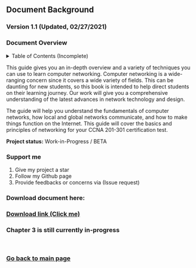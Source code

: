 ## Document Background

### Version 1.1 (Updated, 02/27/2021) <br/>

### Document Overview
<details>
  <summary>Table of Contents (Incomplete)</summary>
  <br/>
  
```
CHAPTER 1 (Network Foundation)	8
     Computer Network Perspective	8
          Network Overview	8
               Reliable Network	9
          Types of Networks	11
               3 Tier Architectural Model Overview	12
               2 Tier Architectural Model Overview	13
          Types of network topology	14
CHAPTER 2 (TCP/IP Model)	17
     TCP/IP Networking Model	17
          TCP/IP Application Layer	18
               HTTP Overview	19
                    Simple HTTP logic	20
                    Additional Information (HTTP)	20
          TCP/IP Transport Layer	21
               Transmission Control Protocol	21
                    TCP Flags	21
                    Connection-Oriented Communication	22
                    Three-Way Handshake	22
                    Flow Control	23
                    TCP Error Detection/Recovery	25
                    Same-layer and Adjacent-layer Interactions	26
                    TCP Header	26
                    4 Way Handshake	28
               User Datagram Protocol	28
TCP/IP Network Layer	30
     Characteristics of IP	30
     IPv4 Overview	31
     Limitations of IPv4	32
     IPv6 Overview	32
     Routing basic overview	34
     Network Layer Summary	36
Data link layer	36
     Transmission methods	38
     Sublayers (MAC and LLC)	38
     Encapsulation and De-encapsulation	38
Physical Layer Overview	38
     Physical Layer Summary	39
Benefits of a network model	39
Chapter Summary	39
CHAPTER 3 (Ethernet Introduction)	39
     Ethernet Introduction	41
          Types of Ethernet LANs	41
```   
## NOTE: The following contents may not be updated. Chapter 3, small leak!
</details>

This guide gives you an in-depth overview and a variety of techniques you can use to learn computer networking. Computer networking is a wide-ranging concern since it covers a wide variety of fields. This can be daunting for new students, so this book is intended to help direct students on their learning journey. Our work will give you a comprehensive understanding of the latest advances in network technology and design. 

The guide will help you understand the fundamentals of computer networks, how local and global networks communicate, and how to make things function on the Internet. This guide will cover the basics and principles of networking for your CCNA 201-301 certification test. <br/>

**Project status:** Work-in-Progress / BETA <br/>

### Support me
  
1) Give my project a star
2) Follow my Github page
3) Provide feedbacks or concerns via (Issue request)

### Download document here:
### [Download link (Click me)](https://github.com/FrancisIGP/CCNA-Document/blob/main/1CCNA-Document(Draft)%20-%20Draft.pdf) <br/>


### Chapter 3 is still currently in-progress 

<br/>

### [Go back to main page](https://github.com/FrancisIGP)
